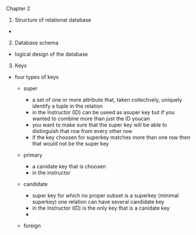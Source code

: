 Chapter 2

1. Structure of relational database
- 

2. Database schema 
- logical design of the database 

3. Keys 
- four types of keys 
	- super
		- a set of one or more attribute that, taken collectively, uniquely identify a tuple in the relation 
		- in the Instructor (ID) can be useed as asuper key but if you wanted to combine more than just the ID youcan
		- you want to make sure that the super key will be able to distinguish that row from every other row
		- if the key choosen for superkey matches more than one row then that would not be the super key
	- primary 
		- a canidate key that is choosen 
		- in the instructor 
	- candidate  
		- super key for which no proper subset is a superkey (minimal superkey) one relation can have several candidate key
		- in the Instructor (ID) is the only key that is a canidate key
		- 

	- foreign 
